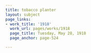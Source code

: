 ```yaml
---
title: tobacco planter
layout: subject
page_links:
- work_title: '1918'
  work_url: pages/works/1918
  page_title: Tuesday, May 28, 1918
  page_anchor: page-524

---
```


